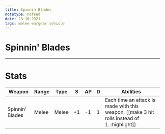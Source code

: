 ```yaml
---
title: Spinnin Blades
notetype: nofeed
date: 23-10-2021
tags: melee wargear vehicle
---
```


# Spinnin' Blades

---

# Stats

| Weapon          | Range | Type  | S   | AP  | D   | Abilities                                                                                   |
| --------------- | ----- | ----- | --- | --- | --- | ------------------------------------------------------------------------------------------- |
| Spinnin' Blades | Melee | Melee | +1  | -1  | 1   | Each time an attack is made with this weapon, [[make 3 hit rolls instead of 1.::highlight]] | 